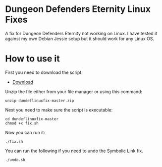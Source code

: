 # Dungeon Defenders Eternity Linux Fixes

A fix for Dungeon Defenders Eternity not working on Linux. I have tested it against my own Debian Jessie setup 
but it should work for any Linux OS.

# How to use it

First you need to download the script:
- [Download](https://github.com/bubylou/dundeflinuxfix/archive/master.zip)

Unzip the file either from your file manager or using this command:
```
unzip dundeflinuxfix-master.zip
```

Next you need to make sure the script is executable:
```
cd dundeflinuxfix-master
chmod +x fix.sh
```

Now you can run it:
```
./fix.sh

```

You can run the following if you need to undo the Symbolic Link fix.
```
./undo.sh
```
